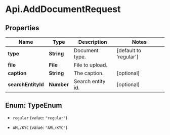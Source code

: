 # Api.AddDocumentRequest

## Properties

Name | Type | Description | Notes
------------ | ------------- | ------------- | -------------
**type** | **String** | Document type. | [default to &#39;regular&#39;]
**file** | **File** | File to upload. | 
**caption** | **String** | The caption. | [optional] 
**searchEntityId** | **Number** | Search entity id. | [optional] 



## Enum: TypeEnum


* `regular` (value: `"regular"`)

* `AML/KYC` (value: `"AML/KYC"`)




